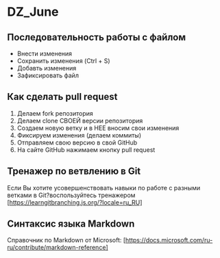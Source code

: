 # DZ_June

## Последовательность работы с файлом
* Внести изменения
* Сохранить изменения (Ctrl + S)
* Добавть изменения
* Зафиксировать файл

## Как сделать pull request
1. Делаем fork репозитория
2. Делаем clone СВОЕЙ версии репозитория
3. Создаем новую ветку и в НЕЕ вносим свои изменения
4. Фиксируем изменения (делаем коммиты)
5. Отправляем свою версию в свой GitHub
6. На сайте GitHub нажимаем кнопку pull request 

## Тренажер по ветвлению в Git
Если Вы хотите усовершенствовать навыки по работе с разными ветками в Git?воспользуйтесь тренажером [https://learngitbranching.js.org/?locale=ru_RU]

## Синтаксис языка Markdown
Справочник по Markdown от Microsoft: [https://docs.microsoft.com/ru-ru/contribute/markdown-reference]